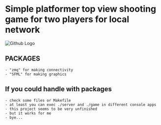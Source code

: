 # Simple platformer top view shooting game for two players for local network

![Github Logo](SomeGame/screen.png)

## PACKAGES
	- "zmq" for making connectivity
	- "SFML" for making graphics

## If you could handle with packages
	- check some files or Makefile
	- at least you can exec ./server and ./game in different console apps
	- this project seems to be very unfinished
	- but it works for me
	- bye...
